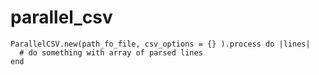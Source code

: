 # parallel_csv
```
ParallelCSV.new(path_fo_file, csv_options = {} ).process do |lines|
  # do something with array of parsed lines
end
```
